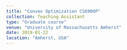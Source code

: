 ```yaml
---
title: "Convex Optimization CS690OP"
collection: Teaching Assistant
type: "Graduate course"
venue: "University of Massachusetts Amherst"
date: 2019-01-22
location: "Amherst, USA"
---
```

